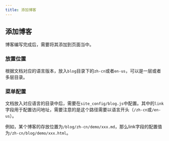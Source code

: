 ```yaml
---
title: 添加博客
---
```


## 添加博客
博客编写完成后，需要将其添加到页面当中。

### 放置位置
根据文档对应的语言版本，放入`blog`目录下的`zh-cn`或者`en-us`，可以是一层或者多层目录。

### 菜单配置
文档放入对应语言的目录中后，需要在`site_config/blog.js`中配置。其中的`link`字段用于配置访问地址，需要注意的是这个路径需要以语言开头（`/zh-cn`或`/en-us`）。

例如，某个博客的存放位置为`/blog/zh-cn/demo/xxx.md`，那么link字段的配置值为`/zh-cn/blog/demo/xxx.html`。